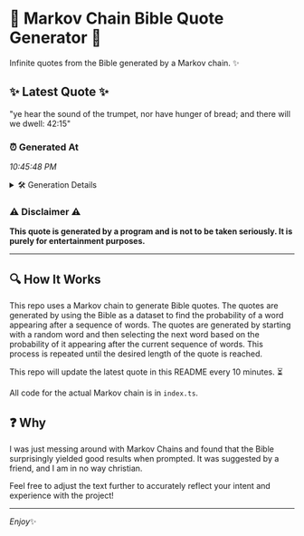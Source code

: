 # 📖 Markov Chain Bible Quote Generator 📖

Infinite quotes from the Bible generated by a Markov chain. ✨

## ✨ Latest Quote ✨
"ye hear the sound of the trumpet, nor have hunger of bread; and there will we dwell: 42:15"

### ⏰ Generated At
*10:45:48 PM*

<details>
    <summary>🛠️ Generation Details</summary>
    <p>
        <strong>🌱 Seed:</strong> ye<br>
        <strong>🔄 Iterations:</strong> 17<br>
        <strong>📜 Context History:</strong><br>[ ye ]: hear<br>[ ye, hear ]: the<br>[ ye, hear, the ]: sound<br>[ ye, hear, the, sound ]: of<br>[ ye, hear, the, sound, of ]: the<br>[ ye, hear, the, sound, of, the ]: trumpet,<br>[ hear, the, sound, of, the, trumpet, ]: nor<br>[ the, sound, of, the, trumpet,, nor ]: have<br>[ sound, of, the, trumpet,, nor, have ]: hunger<br>[ of, the, trumpet,, nor, have, hunger ]: of<br>[ the, trumpet,, nor, have, hunger, of ]: bread;<br>[ trumpet,, nor, have, hunger, of, bread; ]: and<br>[ nor, have, hunger, of, bread;, and ]: there<br>[ have, hunger, of, bread;, and, there ]: will<br>[ hunger, of, bread;, and, there, will ]: we<br>[ of, bread;, and, there, will, we ]: dwell:<br>[ bread;, and, there, will, we, dwell: ]: 42:15<br>
    </p>
</details>

### ⚠️ Disclaimer ⚠️
**This quote is generated by a program and is not to be taken seriously. It is purely for entertainment purposes.**

---

## 🔍 How It Works

This repo uses a Markov chain to generate Bible quotes. The quotes are generated by using the Bible as a dataset to find the probability of a word appearing after a sequence of words. The quotes are generated by starting with a random word and then selecting the next word based on the probability of it appearing after the current sequence of words. This process is repeated until the desired length of the quote is reached.

This repo will update the latest quote in this README every 10 minutes. ⏳

All code for the actual Markov chain is in `index.ts`.

## ❓ Why

I was just messing around with Markov Chains and found that the Bible surprisingly yielded good results when prompted. 
It was suggested by a friend, and I am in no way christian.

Feel free to adjust the text further to accurately reflect your intent and experience with the project!

---

*Enjoy*✨
